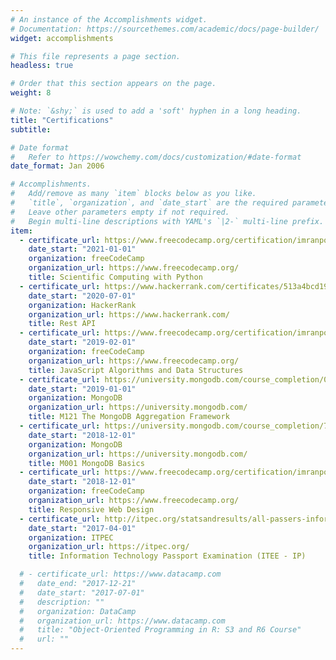 ```yaml
---
# An instance of the Accomplishments widget.
# Documentation: https://sourcethemes.com/academic/docs/page-builder/
widget: accomplishments

# This file represents a page section.
headless: true

# Order that this section appears on the page.
weight: 8

# Note: `&shy;` is used to add a 'soft' hyphen in a long heading.
title: "Certifications"
subtitle:

# Date format
#   Refer to https://wowchemy.com/docs/customization/#date-format
date_format: Jan 2006

# Accomplishments.
#   Add/remove as many `item` blocks below as you like.
#   `title`, `organization`, and `date_start` are the required parameters.
#   Leave other parameters empty if not required.
#   Begin multi-line descriptions with YAML's `|2-` multi-line prefix.
item:
  - certificate_url: https://www.freecodecamp.org/certification/imranpollob/scientific-computing-with-python-v7
    date_start: "2021-01-01"
    organization: freeCodeCamp
    organization_url: https://www.freecodecamp.org/
    title: Scientific Computing with Python
  - certificate_url: https://www.hackerrank.com/certificates/513a4bcd19c9
    date_start: "2020-07-01"
    organization: HackerRank
    organization_url: https://www.hackerrank.com/
    title: Rest API
  - certificate_url: https://www.freecodecamp.org/certification/imranpollob/javascript-algorithms-and-data-structures
    date_start: "2019-02-01"
    organization: freeCodeCamp
    organization_url: https://www.freecodecamp.org/
    title: JavaScript Algorithms and Data Structures
  - certificate_url: https://university.mongodb.com/course_completion/0f22bad5-4e47-4c46-b85d-035f8502/printable
    date_start: "2019-01-01"
    organization: MongoDB
    organization_url: https://university.mongodb.com/
    title: M121 The MongoDB Aggregation Framework
  - certificate_url: https://university.mongodb.com/course_completion/76ba698c-5a70-4fa5-a131-9405b535/printable
    date_start: "2018-12-01"
    organization: MongoDB
    organization_url: https://university.mongodb.com/
    title: M001 MongoDB Basics
  - certificate_url: https://www.freecodecamp.org/certification/imranpollob/responsive-web-design
    date_start: "2018-12-01"
    organization: freeCodeCamp
    organization_url: https://www.freecodecamp.org/
    title: Responsive Web Design
  - certificate_url: http://itpec.org/statsandresults/all-passers-information/Bangladesh/2017S_IP.pdf
    date_start: "2017-04-01"
    organization: ITPEC
    organization_url: https://itpec.org/
    title: Information Technology Passport Examination (ITEE - IP)

  # - certificate_url: https://www.datacamp.com
  #   date_end: "2017-12-21"
  #   date_start: "2017-07-01"
  #   description: ""
  #   organization: DataCamp
  #   organization_url: https://www.datacamp.com
  #   title: "Object-Oriented Programming in R: S3 and R6 Course"
  #   url: ""
---
```

